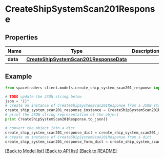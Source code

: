 # CreateShipSystemScan201Response


## Properties

Name | Type | Description | Notes
------------ | ------------- | ------------- | -------------
**data** | [**CreateShipSystemScan201ResponseData**](CreateShipSystemScan201ResponseData.md) |  | 

## Example

```python
from spacetraders-client.models.create_ship_system_scan201_response import CreateShipSystemScan201Response

# TODO update the JSON string below
json = "{}"
# create an instance of CreateShipSystemScan201Response from a JSON string
create_ship_system_scan201_response_instance = CreateShipSystemScan201Response.from_json(json)
# print the JSON string representation of the object
print CreateShipSystemScan201Response.to_json()

# convert the object into a dict
create_ship_system_scan201_response_dict = create_ship_system_scan201_response_instance.to_dict()
# create an instance of CreateShipSystemScan201Response from a dict
create_ship_system_scan201_response_form_dict = create_ship_system_scan201_response.from_dict(create_ship_system_scan201_response_dict)
```
[[Back to Model list]](../README.md#documentation-for-models) [[Back to API list]](../README.md#documentation-for-api-endpoints) [[Back to README]](../README.md)


